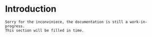 # Introduction

```
Sorry for the inconviniece, the documentation is still a work-in-progress.
This section will be filled in time.
```
